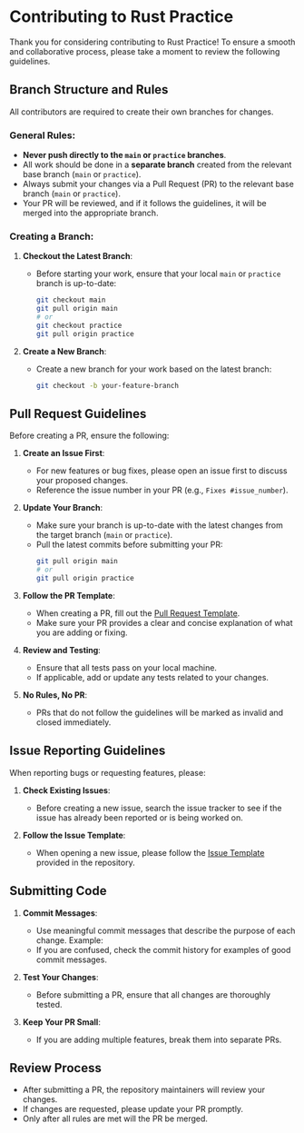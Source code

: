 # Contributing to Rust Practice

Thank you for considering contributing to Rust Practice! To ensure a smooth and collaborative process, please take a moment to review the following guidelines.

## Branch Structure and Rules

All contributors are required to create their own branches for changes.

### General Rules:
- **Never push directly to the `main` or `practice` branches**.
- All work should be done in a **separate branch** created from the relevant base branch (`main` or `practice`).
- Always submit your changes via a Pull Request (PR) to the relevant base branch (`main` or `practice`).
- Your PR will be reviewed, and if it follows the guidelines, it will be merged into the appropriate branch.

### Creating a Branch:
1. **Checkout the Latest Branch**:
   - Before starting your work, ensure that your local `main` or `practice` branch is up-to-date:
     ```bash
     git checkout main
     git pull origin main
     # or
     git checkout practice
     git pull origin practice
     ```

2. **Create a New Branch**:
   - Create a new branch for your work based on the latest branch:
     ```bash
     git checkout -b your-feature-branch
     ```

## Pull Request Guidelines

Before creating a PR, ensure the following:

1. **Create an Issue First**: 
   - For new features or bug fixes, please open an issue first to discuss your proposed changes.
   - Reference the issue number in your PR (e.g., `Fixes #issue_number`).

2. **Update Your Branch**:
   - Make sure your branch is up-to-date with the latest changes from the target branch (`main` or `practice`).
   - Pull the latest commits before submitting your PR:
     ```bash
     git pull origin main
     # or
     git pull origin practice
     ```

3. **Follow the PR Template**:
   - When creating a PR, fill out the [Pull Request Template](.github/PULL_REQUEST_TEMPLATE.md).
   - Make sure your PR provides a clear and concise explanation of what you are adding or fixing.

4. **Review and Testing**:
   - Ensure that all tests pass on your local machine.
   - If applicable, add or update any tests related to your changes.

5. **No Rules, No PR**:
   - PRs that do not follow the guidelines will be marked as invalid and closed immediately.

## Issue Reporting Guidelines

When reporting bugs or requesting features, please:

1. **Check Existing Issues**:
   - Before creating a new issue, search the issue tracker to see if the issue has already been reported or is being worked on.

2. **Follow the Issue Template**:
   - When opening a new issue, please follow the [Issue Template](.github/ISSUE_TEMPLATE) provided in the repository.

## Submitting Code

1. **Commit Messages**:
   - Use meaningful commit messages that describe the purpose of each change. Example:
   - If you are confused, check the commit history for examples of good commit messages.

2. **Test Your Changes**:
   - Before submitting a PR, ensure that all changes are thoroughly tested.

3. **Keep Your PR Small**:
   - If you are adding multiple features, break them into separate PRs.

## Review Process

- After submitting a PR, the repository maintainers will review your changes.
- If changes are requested, please update your PR promptly.
- Only after all rules are met will the PR be merged.

